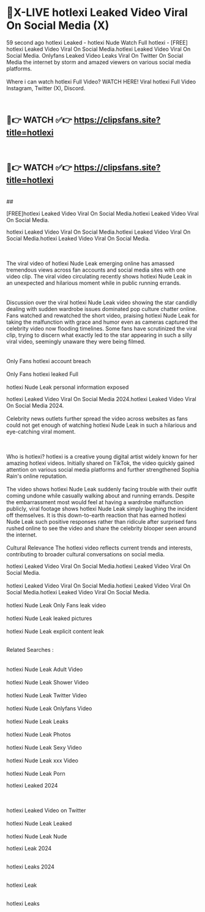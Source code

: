 # 🔴X-LIVE hotlexi Leaked Video Viral On Social Media (X)<br>


59 second ago hotlexi Leaked  - hotlexi Nude  Watch Full hotlexi - [FREE] hotlexi Leaked Video Viral On Social Media.hotlexi Leaked Video Viral On Social Media.   Onlyfans Leaked Video Leaks Viral On Twitter On Social Media the internet by storm and amazed viewers on various social media platforms. <br><br>
Where i can watch hotlexi Full Video? WATCH HERE! Viral hotlexi Full Video Instagram, Twitter (X), Discord. <br>


 <br>

##  🔴👉 WATCH ✅👉  <a href="https://clipsfans.site?title=hotlexi&ref=git">https://clipsfans.site?title=hotlexi</a> <br>
  <br>

##  🔴👉 WATCH ✅👉  <a href="https://clipsfans.site?title=hotlexi&ref=git">https://clipsfans.site?title=hotlexi</a> <br>
  <br>
  ##



[FREE]hotlexi Leaked Video Viral On Social Media.hotlexi Leaked Video Viral On Social Media. <br>

hotlexi Leaked Video Viral On Social Media.hotlexi Leaked Video Viral On Social Media.hotlexi Leaked Video Viral On Social Media. <br>


  <br>

  <br>
The viral video of hotlexi Nude Leak emerging online has amassed tremendous views across fan accounts and social media sites with one video clip. The viral video circulating recently shows hotlexi Nude Leak in an unexpected and hilarious moment while in public running errands.<br>
<br>


<br>
Discussion over the viral hotlexi Nude Leak video showing the star candidly dealing with sudden wardrobe issues dominated pop culture chatter online. Fans watched and rewatched the short video, praising hotlexi Nude Leak for taking the malfunction with grace and humor even as cameras captured the celebrity video now flooding timelines. Some fans have scrutinized the viral clip, trying to discern what exactly led to the star appearing in such a silly viral video, seemingly unaware they were being filmed.<br>
<br>
<br> 
Only Fans hotlexi account breach<br>
<br>
Only Fans hotlexi leaked Full <br>
<br>
hotlexi Nude Leak personal information exposed<br>

hotlexi Leaked Video Viral On Social Media 2024.hotlexi Leaked Video Viral On Social Media 2024. <br>
<br>
Celebrity news outlets further spread the video across websites as fans could not get enough of watching hotlexi Nude Leak in such a hilarious and eye-catching viral moment.<br>
<br>

<br>
Who is hotlexi? hotlexi is a creative young digital artist widely known for her amazing hotlexi videos. Initially shared on TikTok, the video quickly gained attention on various social media platforms and further strengthened Sophia Rain's online reputation.<br>
<br>
The video shows hotlexi Nude Leak suddenly facing trouble with their outfit coming undone while casually walking about and running errands. Despite the embarrassment most would feel at having a wardrobe malfunction publicly, viral footage shows hotlexi Nude Leak simply laughing the incident off themselves. It is this down-to-earth reaction that has earned hotlexi Nude Leak such positive responses rather than ridicule after surprised fans rushed online to see the video and share the celebrity blooper seen around the internet.<br>
<br>
Cultural Relevance The hotlexi video reflects current trends and interests, contributing to broader cultural conversations on social media.<br>

hotlexi Leaked Video Viral On Social Media.hotlexi Leaked Video Viral On Social Media.<br>
<br>
hotlexi Leaked Video Viral On Social Media.hotlexi Leaked Video Viral On Social Media.hotlexi Leaked Video Viral On Social Media.<br>
<br>
hotlexi Nude Leak Only Fans leak video<br>
<br>
hotlexi Nude Leak leaked pictures<br>
<br>
hotlexi Nude Leak explicit content leak<br>


<br>
Related Searches :<br>
<br>

<br>
hotlexi Nude Leak Adult Video<br>
<br>
hotlexi Nude Leak Shower Video<br>
<br>
hotlexi Nude Leak Twitter Video<br>
<br>
hotlexi Nude Leak Onlyfans Video<br>
<br>
hotlexi Nude Leak Leaks<br>
<br>
hotlexi Nude Leak Photos<br>

<br>
hotlexi Nude Leak Sexy Video<br>
<br>
hotlexi Nude Leak xxx Video<br>
<br>
hotlexi Nude Leak Porn<br>

hotlexi  Leaked 2024 <br> <br>
<br>

hotlexi Leaked Video on Twitter <br>
<br>
hotlexi Nude Leak Leaked<br>
<br>
hotlexi Nude Leak Nude<br>


hotlexi  Leak 2024 <br> <br>



hotlexi  Leaks 2024 <br> <br>



 
hotlexi  Leak<br> <br>



hotlexi  Leaks<br> <br>





</p>




 



</p>










